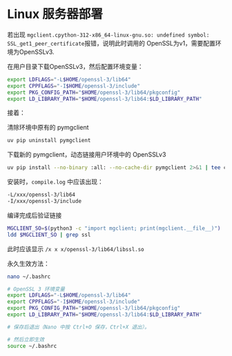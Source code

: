 # Linux 服务器部署

若出现 `mgclient.cpython-312-x86_64-linux-gnu.so: undefined symbol: SSL_get1_peer_certificate`报错，说明此时调用的 OpenSSL为v1，需要配置环境为OpenSSLv3.

在用户目录下载OpenSSLv3，然后配置环境变量：

```bash
export LDFLAGS="-L$HOME/openssl-3/lib64"
export CPPFLAGS="-I$HOME/openssl-3/include"
export PKG_CONFIG_PATH="$HOME/openssl-3/lib64/pkgconfig"
export LD_LIBRARY_PATH="$HOME/openssl-3/lib64:$LD_LIBRARY_PATH"
```

接着：

清除环境中原有的 pymgclient

```bash
uv pip uninstall pymgclient
```

下载新的 pymgclient，动态链接用户环境中的 OpenSSLv3

```bash
uv pip install --no-binary :all: --no-cache-dir pymgclient 2>&1 | tee compile.log
```

安装时，`compile.log` 中应该出现：

```bash
-L/xxx/openssl-3/lib64
-I/xxx/openssl-3/include
```

编译完成后验证链接

```bash
MGCLIENT_SO=$(python3 -c "import mgclient; print(mgclient.__file__)")
ldd $MGCLIENT_SO | grep ssl
```

此时应该显示 `/x x x/openssl-3/lib64/libssl.so`



永久生效方法：

```bash
nano ~/.bashrc

# OpenSSL 3 环境变量
export LDFLAGS="-L$HOME/openssl-3/lib64"
export CPPFLAGS="-I$HOME/openssl-3/include"
export PKG_CONFIG_PATH="$HOME/openssl-3/lib64/pkgconfig"
export LD_LIBRARY_PATH="$HOME/openssl-3/lib64:$LD_LIBRARY_PATH"

# 保存后退出（Nano 中按 Ctrl+O 保存，Ctrl+X 退出）。

# 然后立即生效
source ~/.bashrc
```